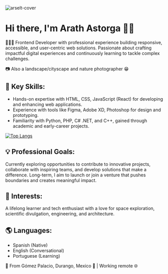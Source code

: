 ![arselt-cover](https://user-images.githubusercontent.com/56246139/164559260-1748421b-a196-46a7-993a-8dd2b08ff5b7.png)

# Hi there, I'm Arath Astorga 👋🏽

👨🏽‍💻 Frontend Developer with professional experience building responsive, accessible, and user-centric web solutions. Passionate about crafting impactful digital experiences and continuously learning to tackle complex challenges.

📷 Also a landscape/cityscape and nature photographer 😁

## 🌟 Key Skills:

 - Hands-on expertise with HTML, CSS, JavaScript (React) for developing and enhancing web applications.
 - Experience with tools like Figma, Adobe XD, Photoshop for design and prototyping.
 - Familiarity with Python, PHP, C# .NET, and C++, gained through academic and early-career projects.

[![Top Langs](https://github-readme-stats.vercel.app/api/top-langs/?username=arselt&layout=compact)](https://github.com/anuraghazra/github-readme-stats)

## 💡 Professional Goals:

Currently exploring opportunities to contribute to innovative projects, collaborate with inspiring teams, and develop solutions that make a difference. Long-term, I aim to launch or join a venture that pushes boundaries and creates meaningful impact.

## 🌌 Interests:

A lifelong learner and tech enthusiast with a love for space exploration, scientific divulgation, engineering, and architecture.

## 🌎 Languages:
 - Spanish (Native)
 - English (Conversational)
 - Portuguese (Learning)

📍 From Gómez Palacio, Durango, Mexico 🌵 | Working remote 🌐

<!--
**Arselt/arselt** is a ✨ _special_ ✨ repository because its `README.md` (this file) appears on your GitHub profile.

Here are some ideas to get you started:

- 🔭 I’m currently working on ...
- 🌱 I’m currently learning ...
- 👯 I’m looking to collaborate on ...
- 🤔 I’m looking for help with ...
- 💬 Ask me about ...
- 📫 How to reach me: ...
- 😄 Pronouns: ...
- ⚡ Fun fact: ...
-->

